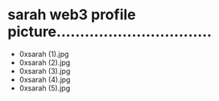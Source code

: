 # sarah web3 profile picture.................................
- 0xsarah (1).jpg
- 0xsarah (2).jpg
- 0xsarah (3).jpg
- 0xsarah (4).jpg
- 0xsarah (5).jpg
